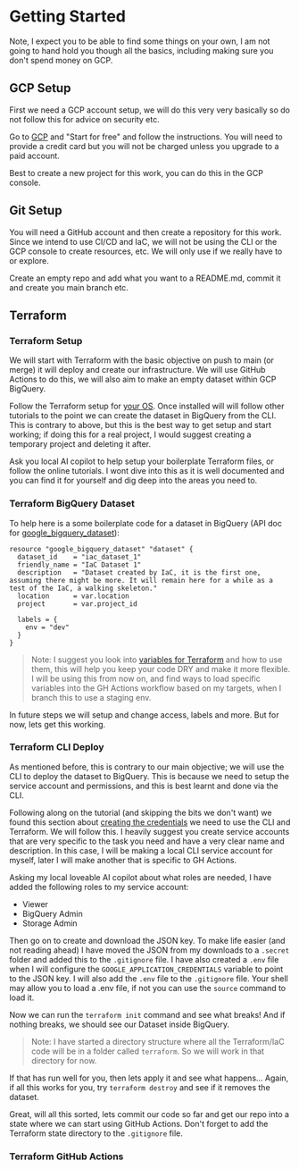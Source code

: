 # Getting Started

Note, I expect you to be able to find some things on your own, I am not going to hand hold you though all the basics, including making sure you don't spend money on GCP.

## GCP Setup

First we need a GCP account setup, we will do this very very basically so do not follow this for advice on security etc.

Go to [GCP](https://cloud.google.com/) and "Start for free" and follow the instructions. You will need to provide a credit card but you will not be charged unless you upgrade to a paid account.

Best to create a new project for this work, you can do this in the GCP console.

## Git Setup

You will need a GitHub account and then create a repository for this work. Since we intend to use CI/CD and IaC, we will not be using the CLI or the GCP console to create resources, etc. We will only use if we really have to or explore.

Create an empty repo and add what you want to a README.md, commit it and create you main branch etc.

## Terraform

### Terraform Setup

We will start with Terraform with the basic objective on push to main (or merge) it will deploy and create our infrastructure. We will use GitHub Actions to do this, we will also aim to make an empty dataset within GCP BigQuery.

Follow the Terraform setup for [your OS](https://developer.hashicorp.com/terraform/tutorials/gcp-get-started/install-cli?in=terraform%2Fgcp-get-started). Once installed will will follow other tutorials to the point we can create the dataset in BigQuery from the CLI. This is contrary to above, but this is the best way to get setup and start working; if doing this for a real project, I would suggest creating a temporary project and deleting it after.

Ask you local AI copilot to help setup your boilerplate Terraform files, or follow the online tutorials. I wont dive into this as it is well documented and you can find it for yourself and dig deep into the areas you need to.

### Terraform BigQuery Dataset

To help here is a some boilerplate code for a dataset in BigQuery (API doc for [google_bigquery_dataset](https://registry.terraform.io/providers/hashicorp/google/latest/docs/resources/bigquery_dataset)):

```hcl
resource "google_bigquery_dataset" "dataset" {
  dataset_id    = "iac_dataset_1"
  friendly_name = "IaC Dataset 1"
  description   = "Dataset created by IaC, it is the first one, assuming there might be more. It will remain here for a while as a test of the IaC, a walking skeleton."
  location      = var.location
  project       = var.project_id

  labels = {
    env = "dev"
  }
}
```

> Note: I suggest you look into [variables for Terraform](https://developer.hashicorp.com/terraform/language/values/variables) and how to use them, this will help you keep your code DRY and make it more flexible. I will be using this from now on, and find ways to load specific variables into the GH Actions workflow based on my targets, when I branch this to use a staging env.

In future steps we will setup and change access, labels and more. But for now, lets get this working.

### Terraform CLI Deploy

As mentioned before, this is contrary to our main objective; we will use the CLI to deploy the dataset to BigQuery. This is because we need to setup the service account and permissions, and this is best learnt and done via the CLI.

Following along on the tutorial (and skipping the bits we don't want) we found this section about [creating the credentials](https://registry.terraform.io/providers/hashicorp/google/latest/docs/guides/getting_started#adding-credentials) we need to use the CLI and Terraform. We will follow this. I heavily suggest you create service accounts that are very specific to the task you need and have a very clear name and description. In this case, I will be making a local CLI service account for myself, later I will make another that is specific to GH Actions.

Asking my local loveable AI copilot about what roles are needed, I have added the following roles to my service account:

* Viewer
* BigQuery Admin
* Storage Admin

Then go on to create and download the JSON key. To make life easier (and not reading ahead) I have moved the JSON from my downloads to a `.secret` folder and added this to the `.gitignore` file. I have also created a `.env` file when I will configure the `GOOGLE_APPLICATION_CREDENTIALS` variable to point to the JSON key. I will also add the `.env` file to the `.gitignore` file. Your shell may allow you to load a .env file, if not you can use the `source` command to load it.

Now we can run the `terraform init` command and see what breaks! And if nothing breaks, we should see our Dataset inside BigQuery.

> Note: I have started a directory structure where all the Terraform/IaC code will be in a folder called `terraform`. So we will work in that directory for now.

If that has run well for you, then lets apply it and see what happens...
Again, if all this works for you, try `terraform destroy` and see if it removes the dataset.

Great, will all this sorted, lets commit our code so far and get our repo into a state where we can start using GitHub Actions. Don't forget to add the Terraform state directory to the `.gitignore` file.

### Terraform GitHub Actions
